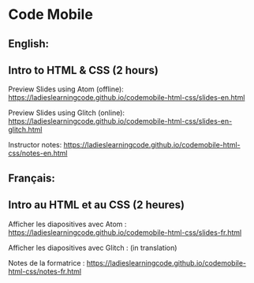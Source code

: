 # Code Mobile

## English:
## Intro to HTML &amp; CSS (2 hours)

Preview Slides using Atom (offline): https://ladieslearningcode.github.io/codemobile-html-css/slides-en.html

Preview Slides using Glitch (online): https://ladieslearningcode.github.io/codemobile-html-css/slides-en-glitch.html

Instructor notes: https://ladieslearningcode.github.io/codemobile-html-css/notes-en.html

## Français:
## Intro au HTML et au CSS (2 heures)

Afficher les diapositives avec Atom : https://ladieslearningcode.github.io/codemobile-html-css/slides-fr.html

Afficher les diapositives avec Glitch : (in translation) <!--https://ladieslearningcode.github.io/codemobile-html-css/slides-fr.html-->

Notes de la formatrice : https://ladieslearningcode.github.io/codemobile-html-css/notes-fr.html
